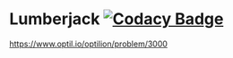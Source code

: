 # Lumberjack [![Codacy Badge](https://api.codacy.com/project/badge/Grade/1c58c80e9a4642cf9f8bc1b0aad885b5)](https://www.codacy.com/app/lubiedak/lumberjack?utm_source=github.com&amp;utm_medium=referral&amp;utm_content=lubiedak/lumberjack&amp;utm_campaign=Badge_Grade)
https://www.optil.io/optilion/problem/3000
